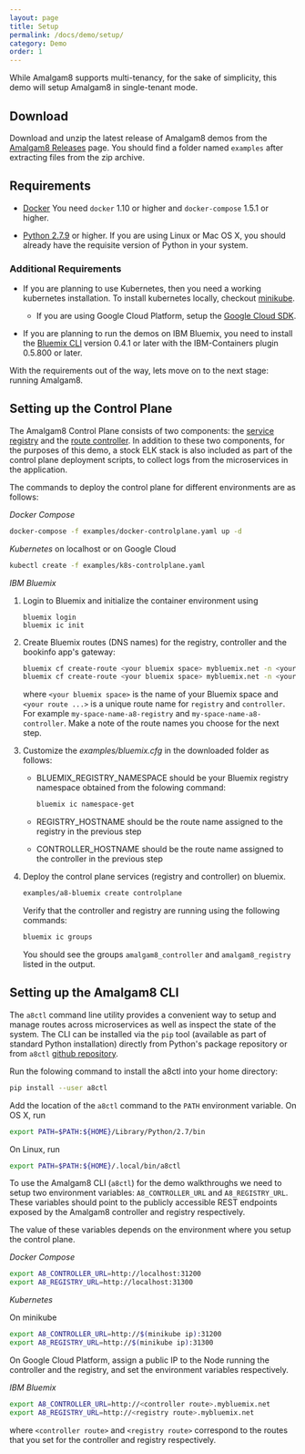 ```yaml
---
layout: page
title: Setup
permalink: /docs/demo/setup/
category: Demo
order: 1
---
```


While Amalgam8 supports multi-tenancy, for the sake of simplicity, this
demo will setup Amalgam8 in single-tenant mode.

## Download

Download and unzip the latest release of Amalgam8 demos from the
[Amalgam8 Releases](https://www.github.com/amalgam8/amalgam8/releases)
page. You should find a folder named `examples` after extracting files from
the zip archive.

## Requirements

* [Docker](https://www.docker.com/products/docker#/)
  You need `docker` 1.10 or higher and `docker-compose` 1.5.1 or higher.

* [Python 2.7.9](https://www.python.org/downloads/) or higher. If you are
  using Linux or Mac OS X, you should already have the requisite version of
  Python in your system.

### Additional Requirements

* If you are planning to use Kubernetes, then you need a
  working kubernetes installation. To install kubernetes locally, checkout
  [minikube](https://github.com/kubernetes/minikube).
  
  * If you are using Google Cloud Platform, setup the
    [Google Cloud SDK](https://cloud.google.com/sdk/).

* If you are planning to run the demos on IBM Bluemix, you need to install
  the [Bluemix CLI](http://clis.ng.bluemix.net/ui/home.html) version 0.4.1
  or later with the IBM-Containers plugin 0.5.800 or later.

With the requirements out of the way, lets move on to the next stage:
running Amalgam8.

## Setting up the Control Plane

The Amalgam8 Control Plane consists of two components: the
[service registry](/docs/registry/) and the
[route controller](/docs/controller/).  In addition to these two
components, for the purposes of this demo, a stock ELK stack is also
included as part of the control plane deployment scripts, to collect logs
from the microservices in the application.

The commands to deploy the control plane for different environments are as
follows:

_Docker Compose_
  
```bash
docker-compose -f examples/docker-controlplane.yaml up -d
```

_Kubernetes_ on localhost or on Google Cloud

```bash
kubectl create -f examples/k8s-controlplane.yaml
```

_IBM Bluemix_

1. Login to Bluemix and initialize the container environment using 

   ```
   bluemix login
   bluemix ic init
   ```

1. Create Bluemix routes (DNS names) for the registry, controller and the bookinfo app's gateway:  

   ```bash
   bluemix cf create-route <your bluemix space> mybluemix.net -n <your registry route>
   bluemix cf create-route <your bluemix space> mybluemix.net -n <your controller route>
   ```

   where `<your bluemix space>` is the name of your Bluemix space and
   `<your route ...>` is a unique route name for `registry` and
   `controller`. For example `my-space-name-a8-registry` and 
   `my-space-name-a8-controller`. Make a note of the route names you
   choose for the next step.


1. Customize the _examples/bluemix.cfg_ in the downloaded folder as follows:
    * BLUEMIX_REGISTRY_NAMESPACE should be your Bluemix registry namespace
      obtained from the folowing command:

      ```bash
      bluemix ic namespace-get
      ```

    * REGISTRY_HOSTNAME should be the route name assigned to the registry in the previous step

    * CONTROLLER_HOSTNAME should be the route name assigned to the controller in the previous step

1. Deploy the control plane services (registry and controller) on bluemix.

   ```bash
   examples/a8-bluemix create controlplane
   ```

   Verify that the controller and registry are running using the following commands: 

   ```bash
   bluemix ic groups
   ```
 
   You should see the groups `amalgam8_controller` and `amalgam8_registry` listed in the output.

## Setting up the Amalgam8 CLI

The `a8ctl` command line utility provides a convenient way to setup and
manage routes across microservices as well as inspect the state of the
system. The CLI can be installed via the `pip` tool (available as part of
standard Python installation) directly from Python's package repository or
from `a8ctl` [github repository](https://github.com/amalgam8/a8ctl).

Run the folowing command to install the a8ctl into your home directory:

```bash
pip install --user a8ctl
```

Add the location of the `a8ctl` command to the `PATH` environment
variable. On OS X, run

```bash
export PATH=$PATH:${HOME}/Library/Python/2.7/bin
```

On Linux, run

```bash
export PATH=$PATH:${HOME}/.local/bin/a8ctl
```

To use the Amalgam8 CLI (`a8ctl`) for the demo walkthroughs we need
to setup two environment variables: `A8_CONTROLLER_URL` and
`A8_REGISTRY_URL`. These variables should point to the publicly accessible 
REST endpoints exposed by the Amalgam8 controller and registry respectively.

The value of these variables depends on the environment where you setup the
control plane.

_Docker Compose_

```bash
export A8_CONTROLLER_URL=http://localhost:31200
export A8_REGISTRY_URL=http://localhost:31300
```

_Kubernetes_

On minikube

```bash
export A8_CONTROLLER_URL=http://$(minikube ip):31200
export A8_REGISTRY_URL=http://$(minikube ip):31300
```

On Google Cloud Platform, assign a public IP to the Node running the
controller and the registry, and set the environment variables
respectively.

_IBM Bluemix_

```bash
export A8_CONTROLLER_URL=http://<controller route>.mybluemix.net
export A8_REGISTRY_URL=http://<registry route>.mybluemix.net
```

where `<controller route>` and `<registry route>` correspond to the routes
that you set for the controller and registry respectively.
